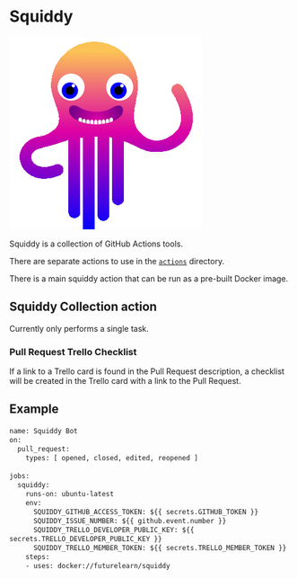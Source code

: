 # Squiddy

![](squiddy.gif)

Squiddy is a collection of GitHub Actions tools.

There are separate actions to use in the [`actions`](actions) directory.

There is a main squiddy action that can be run as a pre-built Docker image.

## Squiddy Collection action

Currently only performs a single task.

### Pull Request Trello Checklist

If a link to a Trello card is found in the Pull Request description, a
checklist will be created in the Trello card with a link to the Pull Request.

## Example

```
name: Squiddy Bot
on:
  pull_request:
    types: [ opened, closed, edited, reopened ]

jobs:
  squiddy:
    runs-on: ubuntu-latest
    env:
      SQUIDDY_GITHUB_ACCESS_TOKEN: ${{ secrets.GITHUB_TOKEN }}
      SQUIDDY_ISSUE_NUMBER: ${{ github.event.number }}
      SQUIDDY_TRELLO_DEVELOPER_PUBLIC_KEY: ${{ secrets.TRELLO_DEVELOPER_PUBLIC_KEY }}
      SQUIDDY_TRELLO_MEMBER_TOKEN: ${{ secrets.TRELLO_MEMBER_TOKEN }}
    steps:
    - uses: docker://futurelearn/squiddy
```
